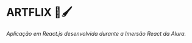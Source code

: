 # ARTFLIX :musical_note::paintbrush:
###### Aplicação em React.js desenvolvida durante a Imersão React da Alura.
